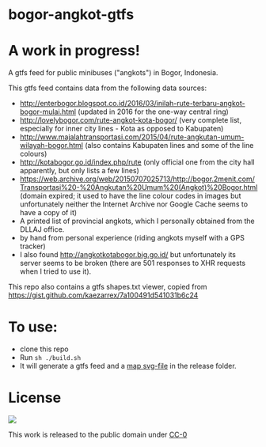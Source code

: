 # bogor-angkot-gtfs
# A work in progress!

A gtfs feed for public minibuses ("angkots") in Bogor, Indonesia.

This gtfs feed contains data from the following data sources:
  * http://enterbogor.blogspot.co.id/2016/03/inilah-rute-terbaru-angkot-bogor-mulai.html (updated in 2016 for the one-way central ring)
  * http://lovelybogor.com/rute-angkot-kota-bogor/ (very complete list, especially for inner city lines - Kota as opposed to Kabupaten)
  * http://www.majalahtransportasi.com/2015/04/rute-angkutan-umum-wilayah-bogor.html (also contains Kabupaten lines and some of the line colours)
  * http://kotabogor.go.id/index.php/rute (only official one from the city hall apparently, but only lists a few lines)
  * https://web.archive.org/web/20150707025713/http://bogor.2menit.com/Transportasi%20-%20Angkutan%20Umum%20(Angkot)%20Bogor.html (domain expired; it used to have the line colour codes in images but unfortunately neither the Internet Archive nor Google Cache seems to have a copy of it)
  * A printed list of provincial angkots, which I personally obtained from the DLLAJ office.
  * by hand from personal experience (riding angkots myself with a GPS tracker)
  * I also found http://angkotkotabogor.big.go.id/ but unfortunately its server seems to be broken (there are 501 responses to XHR requests when I tried to use it).


This repo also contains a gtfs shapes.txt viewer, copied from https://gist.github.com/kaezarrex/7a100491d541031b6c24

# To use:

* clone this repo
* Run `sh ./build.sh`
* It will generate a gtfs feed and a [map svg-file](https://github.com/michielbdejong/bogor-angkot-gtfs/blob/master/release/map.svg) in the release folder.

# License
<img src="http://i.creativecommons.org/p/zero/1.0/88x31.png">

This work is released to the public domain under [CC-0](https://creativecommons.org/share-your-work/public-domain/cc0/)
